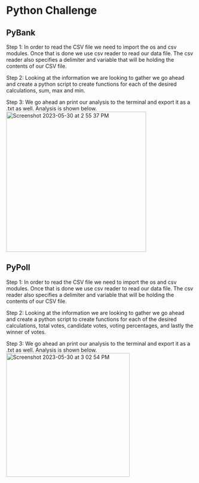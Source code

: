 # Python Challenge

## PyBank

Step 1: In order to read the CSV file we need to import the os and csv modules. Once that is done we use csv reader to read our data file. The csv reader also specifies a delimiter and variable that will be holding the contents of our CSV file.

Step 2: Looking at the information we are looking to gather we go ahead and create a python script to create functions for each of the desired calculations, sum, max and min.

Step 3: We go ahead an print our analysis to the terminal and export it as a .txt as well. Analysis is shown below.
<img width="374" alt="Screenshot 2023-05-30 at 2 55 37 PM" src="https://github.com/hmalhi95/python-challenge/assets/126418725/31ac1af7-ef40-424c-bea3-2e4da1e85d88">

## PyPoll

Step 1: In order to read the CSV file we need to import the os and csv modules. Once that is done we use csv reader to read our data file. The csv reader also specifies a delimiter and variable that will be holding the contents of our CSV file.

Step 2: Looking at the information we are looking to gather we go ahead and create a python script to create functions for each of the desired calculations, total votes, candidate votes, voting percentages, and lastly the winner of votes.

Step 3: We go ahead an print our analysis to the terminal and export it as a .txt as well. Analysis is shown below.
<img width="330" alt="Screenshot 2023-05-30 at 3 02 54 PM" src="https://github.com/hmalhi95/python-challenge/assets/126418725/e9a55034-45c7-438a-a1e5-eabf12727a20">
